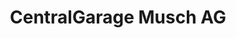 ---
title: "CentralGarage Musch AG"
url: /altdorf-ur/centralgarage-musch-ag-gotthardstrasse/
shop: Autowerkstatt
---